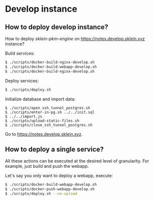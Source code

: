 # Develop instance

## How to deploy develop instance?

How to deploy *sklein-pkm-engine* on <https://notes.develop.sklein.xyz> instance?

Build services:

```sh
$ ./scripts/docker-build-nginx-develop.sh
$ ./scripts/docker-build-webapp-develop.sh
$ ./scripts/docker-build-nginx-develop.sh
```

Deploy services:

```sh
$ ./scripts/deploy.sh
```

Initialize database and import data:

```
$ ./scripts/open_ssh_tunnel_postgres.sh
$ ./scripts/enter-in-pg.sh ../../init.sql
$ ../../import.js
$ ./scripts/upload-static-files.sh
$ ./scripts/close_ssh_tunnel_postgres.sh
```

Go to <https://notes.develop.sklein.xyz>.

## How to deploy a single service?

All these actions can be executed at the desired level of granularity. For example, just build and push the webapp.

Let's say you only want to deploy a webapp, execute:

```sh
$ ./scripts/docker-build-webapp-develop.sh
$ ./scripts/docker-push-webapp-develop.sh
$ ./scripts/deploy.sh --no-upload
```
